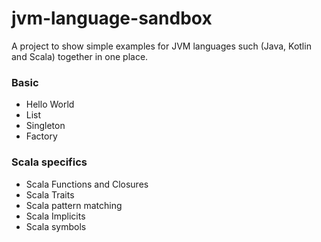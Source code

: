 # jvm-language-sandbox
A project to show simple examples for JVM languages such (Java, Kotlin and Scala) together in one place.

### Basic
- Hello World
- List
- Singleton
- Factory

### Scala specifics
- Scala Functions and Closures
- Scala Traits
- Scala pattern matching
- Scala Implicits
- Scala symbols